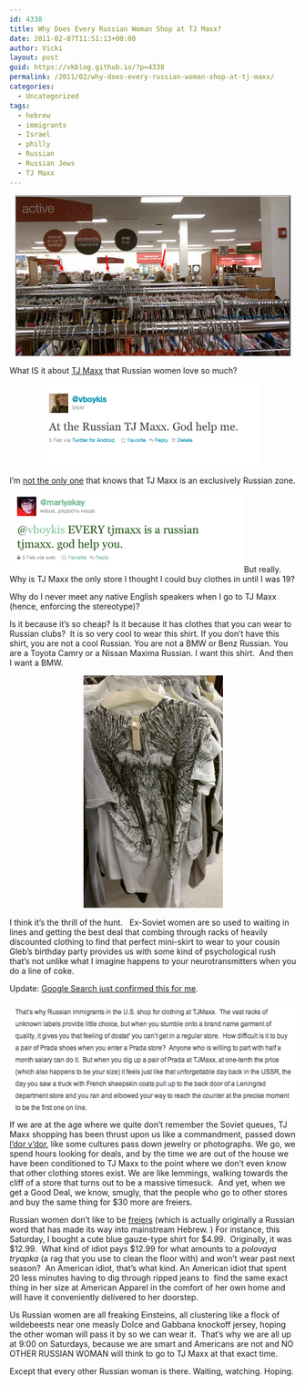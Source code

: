 ```yaml
---
id: 4338
title: Why Does Every Russian Woman Shop at TJ Maxx?
date: 2011-02-07T11:51:13+00:00
author: Vicki
layout: post
guid: https://vkblog.github.io/?p=4338
permalink: /2011/02/why-does-every-russian-woman-shop-at-tj-maxx/
categories:
  - Uncategorized
tags:
  - hebrew
  - immigrants
  - Israel
  - philly
  - Russian
  - Russian Jews
  - TJ Maxx
---
```

<p style="text-align: center;">
  <a href="https://raw.githubusercontent.com/vkblog/vkblog.github.io/master/public/img/2011/02/Screen-shot-2011-02-07-at-11.17.21-AM.png"><img class="aligncenter size-full wp-image-4342" title="Screen shot 2011-02-07 at 11.17.21 AM" src="https://raw.githubusercontent.com/vkblog/vkblog.github.io/master/public/img/2011/02/Screen-shot-2011-02-07-at-11.17.21-AM.png" alt="" width="484" height="282" /></a>
</p>

What IS it about [TJ Maxx](http://corporette.com/2010/11/23/my-visit-to-tj-maxx-hq/) that Russian women love so much?

<p style="text-align: center;">
  <a href="https://raw.githubusercontent.com/vkblog/vkblog.github.io/master/public/img/2011/02/Screen-shot-2011-02-07-at-11.13.45-AM.png"><img class="aligncenter size-full wp-image-4339" title="Screen shot 2011-02-07 at 11.13.45 AM" src="https://raw.githubusercontent.com/vkblog/vkblog.github.io/master/public/img/2011/02/Screen-shot-2011-02-07-at-11.13.45-AM.png" alt="" width="378" height="145" /></a>
</p>

I&#8217;m [not the only one](http://twitter.com/#!/mariyakay) that knows that TJ Maxx is an exclusively Russian zone.

<p style="text-align: left;">
  <a href="https://raw.githubusercontent.com/vkblog/vkblog.github.io/master/public/img/2011/02/Screen-shot-2011-02-07-at-11.14.35-AM.png"><img class="aligncenter size-full wp-image-4340" title="Screen shot 2011-02-07 at 11.14.35 AM" src="https://raw.githubusercontent.com/vkblog/vkblog.github.io/master/public/img/2011/02/Screen-shot-2011-02-07-at-11.14.35-AM.png" alt="" width="412" height="139" /></a>But really. Why is TJ Maxx the only store I thought I could buy clothes in until I was 19?
</p>

<p style="text-align: left;">
  Why do I never meet any native English speakers when I go to TJ Maxx (hence, enforcing the stereotype)?
</p>

<p style="text-align: left;">
  Is it because it&#8217;s so cheap? Is it because it has clothes that you can wear to Russian clubs?  It is so very cool to wear this shirt. If you don&#8217;t have this shirt, you are not a cool Russian. You are not a BMW or Benz Russian. You are a Toyota Camry or a Nissan Maxima Russian. I want this shirt.  And then I want a BMW.
</p>

<p style="text-align: center;">
  <a href="https://raw.githubusercontent.com/vkblog/vkblog.github.io/master/public/img/2011/02/wpid-IMAG0586.jpg"><img class="aligncenter size-full wp-image-4343" title="wpid-IMAG0586.jpg" src="https://raw.githubusercontent.com/vkblog/vkblog.github.io/master/public/img/2011/02/wpid-IMAG0586.jpg" alt="" width="245" height="408" /></a>
</p>

<p style="text-align: left;">
  I think it&#8217;s the thrill of the hunt.   Ex-Soviet women are so used to waiting in lines and getting the best deal that combing through racks of heavily discounted clothing to find that perfect mini-skirt to wear to your cousin Gleb&#8217;s birthday party provides us with some kind of psychological rush that&#8217;s not unlike what I imagine happens to your neurotransmitters when you do a line of coke.
</p>

<p style="text-align: left;">
  Update: <a href="http://elenagorokhova.com/2010/02/28/the-beauty-of-the-russian-verb-dostat/">Google Search just confirmed this for me</a>.
</p>

<p style="text-align: left;">
  <a href="https://raw.githubusercontent.com/vkblog/vkblog.github.io/master/public/img/2011/02/Screen-shot-2011-02-07-at-11.33.06-AM.png"><img class="aligncenter size-full wp-image-4346" title="Screen shot 2011-02-07 at 11.33.06 AM" src="https://raw.githubusercontent.com/vkblog/vkblog.github.io/master/public/img/2011/02/Screen-shot-2011-02-07-at-11.33.06-AM.png" alt="" width="545" height="205" /></a>If we are at the age where we quite don&#8217;t remember the Soviet queues, TJ Maxx shopping has been thrust upon us like a commandment, passed down <a href="http://www.kennesaw.edu/arts/flourish/flourish_4-1/flourish_4-1-Ldorvdor.htm">l&#8217;dor v&#8217;dor</a>, like some cultures pass down jewelry or photographs. We go, we spend hours looking for deals, and by the time we are out of the house we have been conditioned to TJ Maxx to the point where we don&#8217;t even know that other clothing stores exist. We are like lemmings, walking towards the cliff of a store that turns out to be a massive timesuck.  And yet, when we get a Good Deal, we know, smugly, that the people who go to other stores and buy the same thing for $30 more are freiers.
</p>

<p style="text-align: left;">
  Russian women don&#8217;t like to be <a href="http://www.haaretz.com/print-edition/opinion/thou-shalt-not-be-a-freier-1.211247">freiers</a> (which is actually originally a Russian word that has made its way into mainstream Hebrew. ) For instance, this Saturday, I bought a cute blue gauze-type shirt for $4.99.  Originally, it was $12.99.  What kind of idiot pays $12.99 for what amounts to a <em>polovaya tryapka</em> (a rag that you use to clean the floor with) and won&#8217;t wear past next season?  An American idiot, that&#8217;s what kind. An American idiot that spent 20 less minutes having to dig through ripped jeans to  find the same exact thing in her size at American Apparel in the comfort of her own home and will have it conveniently delivered to her doorstep.
</p>

<p style="text-align: left;">
  Us Russian women are all freaking Einsteins, all clustering like a flock of wildebeests near one measly Dolce and Gabbana knockoff jersey, hoping the other woman will pass it by so we can wear it.  That&#8217;s why we are all up at 9:00 on Saturdays, because we are smart and Americans are not and NO OTHER RUSSIAN WOMAN will think to go to TJ Maxx at that exact time.
</p>

<p style="text-align: left;">
  Except that every other Russian woman is there. Waiting, watching. Hoping.
</p>

<p style="text-align: left;">
  <p style="text-align: left;">